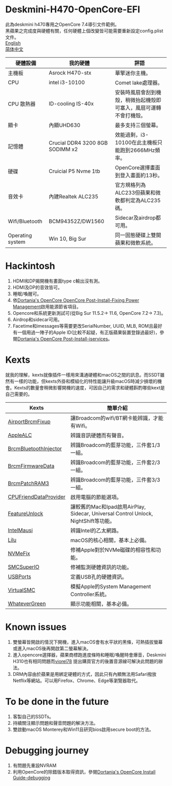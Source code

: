 # Deskmini-H470-OpenCore-EFI
此為deskmini h470專用之OpenCore 7.4導引文件範例。  
黑蘋果之完成度與硬體有關，任何硬體上個改變皆可能需要重新設定config.plist文件。  
[English](README.md)    
[简体中文](README_zh-CN.md)

| 硬體設備  |  我的硬體 |  評語 |
|----------|-------------|------|
| 主機板 |  Asrock H470-stx | 華擎迷你主機。 |
| CPU |    intel i3-10100   |   Comet lake處理器。 |
| CPU 散熱器| ID-cooling IS-40x | 安裝時風扇會刮到機殼，稍微抬起機殼即可塞入，風扇可運轉不會打機殼。|
| 顯卡 | 內顯UHD630 | 最多支持三個螢幕。 |
| 記憶體 |  Crucial DDR4 3200 8GB SODIMM x2 | 效能過剩，i3-10100在此主機板只能跑到2666MHz頻率。 |
| 硬碟 |    Cruicial P5 Nvme 1tb | OpenCore選擇畫面到登入畫面約13秒。 |
| 音效卡 | 內建Realtek ALC235 | 官方規格列為ALC233但蘋果和微軟都判定為ALC235碼。 | 
| Wifi/Bluetooth | BCM94352Z/DW1560 | Sidecar及airdrop都可用。 |
| Operating system | Win 10, Big Sur | 同一固態硬碟上雙開蘋果和微軟系統。 |

# Hackintosh
1. HDMI和DP揭開機有畫面type c輸出沒有測。
2. HDMI及DP的音效皆可。
3. 睡眠/喚醒可。
4. 依[Dortania's OpenCore OpenCore Post-Install-Fixing Power Management](https://dortania.github.io/OpenCore-Post-Install/universal/pm.html)啟用能源節省項目。  
5. Opencore和系統更新測試可(從Big Sur 11.5.2-> 11.6, OpenCore 7.2-> 7.3)。
6. Airdrop和sidecar可用。
7. Facetime和imessages等需要更改SerialNumber, UUID, MLB, ROM且最好有一個用過一陣子的Apple ID(比較不起疑，有正版蘋果裝置登錄過最好)，參閱[Dortania's OpenCore Post-Install-iservices](https://dortania.github.io/OpenCore-Post-Install/universal/iservices.html)。

# Kexts
就我的理解，kexts就像插件一樣用來溝通硬體和macOS之間的訊息。而SSDT雖然有一樣的功能，但kexts外掛和模組化的特性能讓升級macOS時減少損壞的機會。Kexts的數量會稍微影響開機的速度，可因自己的需求和硬體斟酌哪些kext是自己需要的。

| Kexts |     簡單介紹 |
|----------|-------------|
| [AirportBrcmFixup](https://github.com/acidanthera/AirportBrcmFixup) | 讓Broadcom的wifi/BT網卡能辨識，才能有Wifi。 | 
| [AppleALC](https://github.com/acidanthera/AppleALC) | 辨識音訊硬體而有聲音。 |   
| [BrcmBluetoothInjector](https://github.com/acidanthera/BrcmPatchRAM)| 辨識Broadcom的藍芽功能，三件套1/3一組。 | 
| [BrcmFirmwareData](https://github.com/acidanthera/BrcmPatchRAM) | 辨識Broadcom的藍芽功能，三件套2/3一組。 |
| [BrcmPatchRAM3](https://github.com/acidanthera/BrcmPatchRAM) |  辨識Broadcom的藍芽功能，三件套3/3一組。 | 
| [CPUFriendDataProvider](https://github.com/stevezhengshiqi/one-key-cpufriend) | 啟用電腦的節能選項。 |
| [FeatureUnlock](https://github.com/acidanthera/FeatureUnlock) | 讓較舊的Mac和Ipad啟用AirPlay, Sidecar, Universal Control Unlock, NightShift等功能。 | 
| [IntelMausi](https://github.com/acidanthera/IntelMausi)| 辨識Intel的乙太網路。 |
| [Lilu](https://github.com/acidanthera/Lilu) | macOS的核心相關，基本上必備。 |
| [NVMeFix](https://github.com/acidanthera/NVMeFix) | 修補Apple對於NVMe磁碟的相容性和功能。 | 
| [SMCSuperIO](https://github.com/acidanthera/VirtualSMC) | 修補監測硬體資訊的功能。 |
| [USBPorts](https://dortania.github.io/OpenCore-Post-Install/usb/) | 定義USB孔的硬體資訊。 | 
| [VirtualSMC](https://github.com/acidanthera/VirtualSMC) | 模擬Apple的System Management Controller系統。 |
| [WhateverGreen](https://github.com/acidanthera/WhateverGreen) | 顯示功能相關，基本必備。 | 

# Known issues
1. 雙螢幕皆開啟的情況下開機，進入macOS會有水平狀的黑條，可熱插拔螢幕或進入macOS後再開啟第二螢幕解決。
2. 進入opencore選擇器，蘋果商標跑進度條時和睡眠/喚醒時會爆音，Deskmini H310也有相同問題而[viorel78](https://github.com/viorel78/ASRock-DeskMini-310/issues/1) 提出購買官方的後置音源線可解決此問題的辦法。
3. DRM內容由於蘋果是用綁定硬體的方式，因此只有內顯無法用Safari撥放Netflix等網站。可以用Firefox、Chrome、Edge等瀏覽器取代。

# To be done in the future
1. 客製自己的SSDTs。
2. 持續關注顯示問題和聲音問題的解決方法。
3. 雙啟動macOS Monterey和Win11且研究bios啟用secure boot的方法。

# Debugging journey
1. 有問題先重設NVRAM
2. 利用OpenCore的除錯版本取得資訊，參閱[Dortania's OpenCore Install Guide-debugging](https://dortania.github.io/OpenCore-Install-Guide/troubleshooting/debug.html)

